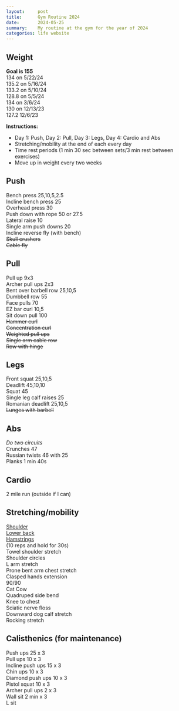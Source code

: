 ```yaml
---
layout:     post
title:      Gym Routine 2024
date:       2024-05-25
summary:    My routine at the gym for the year of 2024
categories: life website
---
```


## Weight
**Goal is 155** <br>
134 on 5/22/24 <br>
135.2 on 5/16/24 <br>
133.2 on 5/10/24 <br>
128.8 on 5/5/24 <br>
134 on 3/6/24 <br>
130 on 12/13/23 <br>
127.2 12/6/23 <br>

**Instructions:** 
- Day 1: Push, Day 2: Pull, Day 3: Legs, Day 4: Cardio and Abs
- Stretching/mobility at the end of each every day
- Time rest periods (1 min 30 sec between sets/3 min rest between exercises)
- Move up in weight every two weeks

## Push
Bench press 25,10,5,2.5 <br>
Incline bench press 25 <br>
Overhead press 30 <br>
Push down with rope 50 or 27.5 <br>
Lateral raise 10 <br>
Single arm push downs 20 <br>
Incline reverse fly (with bench) <br>
~~Skull crushers~~ <br>
~~Cable fly~~ <br>

## Pull
Pull up 9x3 <br>
Archer pull ups 2x3 <br>
Bent over barbell row 25,10,5 <br>
Dumbbell row 55 <br>
Face pulls 70 <br>
EZ bar curl 10,5 <br>
Sit down pull 100 <br>
~~Hammer curl~~ <br>
~~Concentration curl~~ <br>
~~Weighted pull ups~~ <br>
~~Single arm cable row~~ <br>
~~Row with hinge~~ <br>

## Legs
Front squat 25,10,5 <br>
Deadlift 45,10,10 <br>
Squat 45 <br>
Single leg calf raises 25 <br>
Romanian deadlift 25,10,5 <br>
~~Lunges with barbell~~ <br>

## Abs
*Do two circuits* <br>
Crunches 47 <br>
Russian twists 46 with 25 <br>
Planks 1 min 40s <br>

## Cardio
2 mile run (outside if I can) <br>
## Stretching/mobility
[Shoulder](https://www.youtube.com/watch?v=3g95hw1QMmY) <br>
[Lower back](https://www.youtube.com/watch?v=sS2yFw7T2WY&ab_channel=GMBFitness) <br>
[Hamstrings](https://www.youtube.com/watch?v=3Ymjw7TSzrE&ab_channel=TomMerrick) <br>
(10 reps and hold for 30s) <br>
Towel shoulder stretch <br>
Shoulder circles <br>
L arm stretch <br>
Prone bent arm chest stretch <br>
Clasped hands extension <br>
90/90 <br>
Cat Cow <br>
Quadruped side bend <br>
Knee to chest <br>
Sciatic nerve floss <br>
Downward dog calf stretch <br>
Rocking stretch <br>

## Calisthenics (for maintenance)
Push ups 25 x 3 <br>
Pull ups 10 x 3 <br>
Incline push ups 15 x 3 <br>
Chin ups 10 x 3 <br>
Diamond push ups 10 x 3 <br>
Pistol squat 10 x 3 <br>
Archer pull ups 2 x 3 <br>
Wall sit 2 min x 3 <br>
L sit <br>

